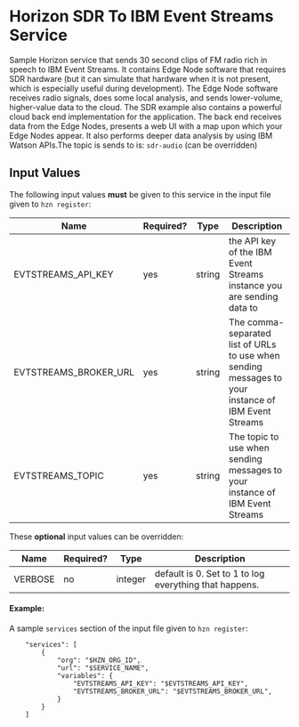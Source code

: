 # Horizon SDR To IBM Event Streams Service

Sample Horizon service that sends 30 second clips of FM radio rich in speech to IBM Event Streams. It contains Edge Node software that requires SDR hardware (but it can simulate that hardware when it is not present, which is especially useful during development). The Edge Node software receives radio signals, does some local analysis, and sends lower-volume, higher-value data to the cloud. The SDR example also contains a powerful cloud back end implementation for the application. The back end receives data from the Edge Nodes, presents a web UI with a map upon which your Edge Nodes appear. It also performs deeper data analysis by using IBM Watson APIs.The topic is sends to is: `sdr-audio` (can be overridden)

## Input Values

The following input values **must** be given to this service in the input file given to `hzn register`:


| Name | Required? | Type | Description |
| ---- | --------- | ---- | ---------------- |
| EVTSTREAMS_API_KEY | yes | string | the API key of the IBM Event Streams instance you are sending data to |
| EVTSTREAMS_BROKER_URL | yes | string | The comma-separated list of URLs to use when sending messages to your instance of IBM Event Streams |
| EVTSTREAMS_TOPIC | yes | string | The topic to use when sending messages to your instance of IBM Event Streams |

These **optional** input values can be overridden:

| Name | Required? | Type | Description |
| ---- | --------- | ---- | ---------------- |
| VERBOSE | no | integer | default is 0. Set to 1 to log everything that happens. |


#### Example:
A sample `services` section of the input file given to `hzn register`:
```
    "services": [
        {
            "org": "$HZN_ORG_ID",
            "url": "$SERVICE_NAME",
            "variables": {
                "EVTSTREAMS_API_KEY": "$EVTSTREAMS_API_KEY",
                "EVTSTREAMS_BROKER_URL": "$EVTSTREAMS_BROKER_URL",
            }
        }
    ]
```
